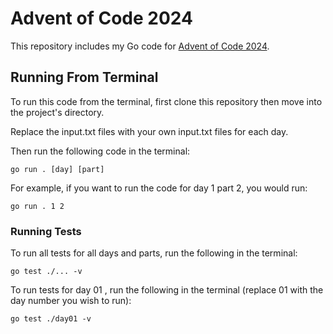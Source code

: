 # Advent of Code 2024

This repository includes my Go code for [Advent of Code 2024](https://adventofcode.com/2024).

## Running From Terminal

To run this code from the terminal, first clone this repository then move into the project's directory.

Replace the input.txt files with your own input.txt files for each day.

Then run the following code in the terminal:

```
go run . [day] [part]
```

For example, if you want to run the code for day 1 part 2, you would run:

```
go run . 1 2
```

### Running Tests

To run all tests for all days and parts, run the following in the terminal:

```
go test ./... -v
```

To run tests for day 01 , run the following in the terminal (replace 01 with the day number you wish to run):

```
go test ./day01 -v
```
